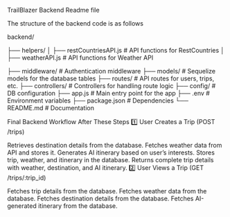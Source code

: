 TrailBlazer Backend Readme file


The structure of the backend code is as follows 

backend/

├── helpers/
│   ├── restCountriesAPI.js   # API functions for RestCountries
│   ├── weatherAPI.js         # API functions for Weather API

├── middleware/         # Authentication middleware
├── models/             # Sequelize models for the database tables
├── routes/             # API routes for users, trips, etc.
├── controllers/        # Controllers for handling route logic
├── config/             # DB configuration
├── app.js              # Main entry point for the app
├── .env                # Environment variables
├── package.json        # Dependencies
└── README.md           # Documentation



Final Backend Workflow After These Steps
1️⃣ User Creates a Trip (POST /trips)

Retrieves destination details from the database.
Fetches weather data from API and stores it.
Generates AI itinerary based on user’s interests.
Stores trip, weather, and itinerary in the database.
Returns complete trip details with weather, destination, and AI itinerary.
2️⃣ User Views a Trip (GET /trips/:trip_id)

Fetches trip details from the database.
Fetches weather data from the database.
Fetches destination details from the database.
Fetches AI-generated itinerary from the database.
